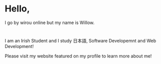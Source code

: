 <!---
wirouism/wirouism is a ✨ special ✨ repository because its `README.md` (this file) appears on your GitHub profile.
You can click the Preview link to take a look at your changes.
--->
# Hello, 
I go by wirou online but my name is Willow.
#
I am an Irish Student and I study 日本語, Software Developemnt and Web Development!



Please visit my website featured on my profile to learn more about me!
